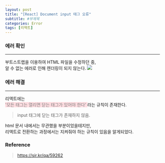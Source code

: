 ```yaml
---
layout: post
title: "[React] Document input 태그 오류"
subtitle: #부제목
categories: Error
tags: [리액트]
---
```


### 에러 확인
---
부트스트랩을 이용하여 HTML 파일을 수정하던 중,<BR>
알 수 없는 에러로 인해 렌더링이 되지 않는다.
![](https://s3.us-west-2.amazonaws.com/secure.notion-static.com/5a5793d2-b3fa-463a-9df9-967ed702d7a6/input_%EC%98%A4%EB%A5%98.png?X-Amz-Algorithm=AWS4-HMAC-SHA256&X-Amz-Content-Sha256=UNSIGNED-PAYLOAD&X-Amz-Credential=AKIAT73L2G45EIPT3X45%2F20230127%2Fus-west-2%2Fs3%2Faws4_request&X-Amz-Date=20230127T180042Z&X-Amz-Expires=86400&X-Amz-Signature=f63952041e1cd7422437e6aab92f52a30a888556afa2fb0d08fc6d977de53624&X-Amz-SignedHeaders=host&response-content-disposition=filename%3D%22input%2520%25EC%2598%25A4%25EB%25A5%2598.PNG.png%22&x-id=GetObject)

### 에러 해결
---
리액트에는 <br>
<span style='background-color: #ffdce0; color: #808080;'> '모든 태그는 열리면 닫는 태그가 있어야 한다' </span> 라는 규칙이 존재한다.

> input 태그에 닫는 태그가 존재하지 않음.

html 문서 내에서는 무관했을 부분이었을테지만,<br>
리액트로 전환하는 과정에서는 지켜줘야 하는 규칙이 있음을 알게되었다.

### Reference
> <https://sir.kr/qa/59262>
